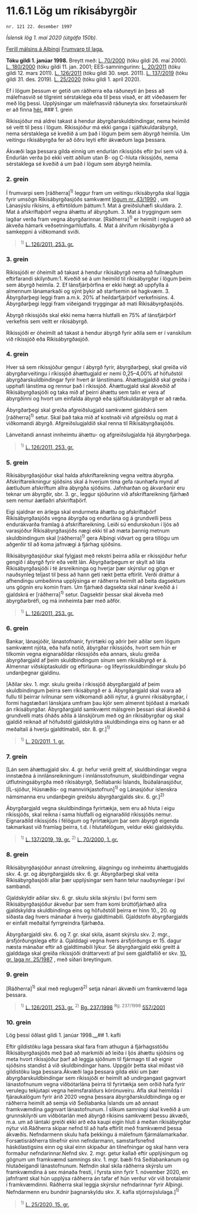 # 11.6.1 Lög um ríkisábyrgðir

`nr. 121 22. desember 1997`

_Íslensk lög 1. maí 2020 (útgáfa 150b)._

[Ferill málsins á Alþingi](https://www.althingi.is/thingstorf/thingmalalistar-eftir-thingum/ferill/?ltg=122&mnr=99)
[Frumvarp til laga.](https://www.althingi.is/altext/122/s/0099.html)

**Tóku gildi 1. janúar 1998.**
Breytt með:
[L. 70/2000](https://althingi.is/altext/stjt/2000.070.html) (tóku gildi 26. maí 2000).
[L. 180/2000](https://althingi.is/altext/stjt/2000.180.html) (tóku gildi 11. jan. 2001;
EES-samningurinn:
[L. 20/2011](https://althingi.is/altext/stjt/2011.020.html) (tóku gildi 12. mars 2011).
[L. 126/2011](https://althingi.is/altext/stjt/2011.126.html) (tóku gildi 30. sept. 2011).
[L. 137/2019](https://althingi.is/altext/stjt/2019.137.html) (tóku gildi 31. des. 2019).
[L. 25/2020](https://althingi.is/altext/stjt/2020.025.html) (tóku gildi 1. apríl 2020).

Ef í lögum þessum er getið um ráðherra eða ráðuneyti án þess að málefnasvið sé tilgreint sérstaklega eða til þess vísað, er átt viðeðasem fer með lög þessi. Upplýsingar um málefnasvið ráðuneyta skv. forsetaúrskurði er að finna [hér.](2018119.md) ### 1. grein

Ríkissjóður má aldrei takast á hendur ábyrgðarskuldbindingar, nema heimild sé veitt til þess í lögum. Ríkissjóður má ekki ganga í sjálfskuldarábyrgð, nema sérstaklega sé kveðið á um það í lögum þeim sem ábyrgð heimila. Um veitingu ríkisábyrgða fer að öðru leyti eftir ákvæðum laga þessara.

Ákvæði laga þessara gilda einnig um endurlán ríkissjóðs eftir því sem við á. Endurlán verða þó ekki veitt aðilum utan B- og C-hluta ríkissjóðs, nema sérstaklega sé kveðið á um það í lögum sem ábyrgð heimila.

### 2. grein

Í frumvarpi sem [ráðherra]<sup>1)</sup> leggur fram um veitingu ríkisábyrgða skal liggja fyrir umsögn Ríkisábyrgðasjóðs samkvæmt [lögum nr. 43/1990](1990043.md) , um Lánasýslu ríkisins, á eftirtöldum þáttum:1. Mat á greiðsluhæfi skuldara.
2. Mat á afskriftaþörf vegna áhættu af ábyrgðum.
3. Mat á tryggingum sem lagðar verða fram vegna ábyrgðarinnar. [Ráðherra]<sup>1)</sup> er heimilt í reglugerð að ákveða hámark veðsetningarhlutfalls.
4. Mat á áhrifum ríkisábyrgða á samkeppni á viðkomandi sviði.

> <sup>1)</sup> [L. 126/2011, 253. gr.](https://althingi.is/altext/stjt/2011.126.html)

### 3. grein

Ríkissjóði er óheimilt að takast á hendur ríkisábyrgð nema að fullnægðum eftirfarandi skilyrðum:1. Kveðið sé á um heimild til ríkisábyrgðar í lögum þeim sem ábyrgð heimila.
2. Ef lánsfjárþörfina er ekki hægt að uppfylla á almennum lánamarkaði og sýnt þykir að starfsemin sé hagkvæm.
3. Ábyrgðarþegi leggi fram a.m.k. 20% af heildarfjárþörf verkefnisins.
4. Ábyrgðarþegi leggi fram viðeigandi tryggingar að mati Ríkisábyrgðasjóðs.

Ábyrgð ríkissjóðs skal ekki nema hærra hlutfalli en 75% af lánsfjárþörf verkefnis sem veitt er ríkisábyrgð.

Ríkissjóði er óheimilt að takast á hendur ábyrgð fyrir aðila sem er í vanskilum við ríkissjóð eða Ríkisábyrgðasjóð.

### 4. grein

Hver sá sem ríkissjóður gengur í ábyrgð fyrir, ábyrgðarþegi, skal greiða við ábyrgðarveitingu í ríkissjóð áhættugjald er nemi 0,25–4,00% af höfuðstól ábyrgðarskuldbindingar fyrir hvert ár lánstímans. Áhættugjaldið skal greiða í upphafi lánstíma og rennur það í ríkissjóð. Áhættugjald skal ákveðið af Ríkisábyrgðasjóði og taka mið af þeirri áhættu sem talin er vera af ábyrgðinni og hvort um einfalda ábyrgð eða sjálfskuldarábyrgð er að ræða.

Ábyrgðarþegi skal greiða afgreiðslugjald samkvæmt gjaldskrá sem [ráðherra]<sup>1)</sup> setur. Skal það taka mið af kostnaði við afgreiðslu og mat á viðkomandi ábyrgð. Afgreiðslugjaldið skal renna til Ríkisábyrgðasjóðs.

Lánveitandi annast innheimtu áhættu- og afgreiðslugjalda hjá
ábyrgðarþega.

> <sup>1)</sup> [L. 126/2011, 253. gr.](https://althingi.is/altext/stjt/2011.126.html)

### 5. grein

Ríkisábyrgðasjóður skal halda afskriftareikning vegna veittra ábyrgða. Afskriftareikningur sjóðsins skal á hverjum tíma gefa raunhæfa mynd af áætluðum afskriftum allra ábyrgða sjóðsins. Jafnharðan og ákvarðanir eru teknar um ábyrgðir, sbr. 3. gr., leggur sjóðurinn við afskriftareikning fjárhæð sem nemur áætlaðri afskriftaþörf.

Eigi sjaldnar en árlega skal endurmeta áhættu og afskriftaþörf Ríkisábyrgðasjóðs vegna ábyrgða og endurlána og á grundvelli þess endurákvarða framlag á afskriftareikning. Leiði sú endurskoðun í ljós að varasjóður Ríkisábyrgðasjóðs nægi ekki til að mæta þannig metnum skuldbindingum skal [ráðherra]<sup>1)</sup> gera Alþingi viðvart og gera tillögu um aðgerðir til að koma jafnvægi á fjárhag sjóðsins.

Ríkisábyrgðasjóður skal fylgjast með rekstri þeirra aðila er ríkissjóður hefur gengið í ábyrgð fyrir eða veitt lán. Ábyrgðarþegum er skylt að láta Ríkisábyrgðasjóði í té ársreikninga og hverjar þær skýrslur og gögn er nauðsynleg teljast til þess að hann geti rækt þetta eftirlit. Verði dráttur á afhendingu umbeðinna upplýsinga er ráðherra heimilt að beita dagsektum uns gögnin eru komin fram. Um fjárhæð dagsekta skal nánar kveðið á í gjaldskrá er [ráðherra]<sup>1)</sup> setur. Dagsektir þessar skal ákveða með ábyrgðarbréfi, og má innheimta þær með aðför.

> <sup>1)</sup> [L. 126/2011, 253. gr.](https://althingi.is/altext/stjt/2011.126.html)

### 6. grein

Bankar, lánasjóðir, lánastofnanir, fyrirtæki og aðrir þeir aðilar sem lögum samkvæmt njóta, eða hafa notið, ábyrgðar ríkissjóðs, hvort sem hún er tilkomin vegna eignaraðildar ríkissjóðs eða annars, skulu greiða ábyrgðargjald af þeim skuldbindingum sínum sem ríkisábyrgð er á. Almennar viðskiptaskuldir og eftirlauna- og lífeyrisskuldbindingar skulu þó undanþegnar gjaldinu.

[Aðilar skv. 1. mgr. skulu greiða í ríkissjóð ábyrgðargjald af þeim skuldbindingum þeirra sem ríkisábyrgð er á. Ábyrgðargjald skal svara að fullu til þeirrar ívilnunar sem viðkomandi aðili nýtur, á grunni ríkisábyrgðar, í formi hagstæðari lánskjara umfram þau kjör sem almennt bjóðast á markaði án ríkisábyrgðar. Ábyrgðargjald samkvæmt málsgrein þessari skal ákveðið á grundvelli mats óháðs aðila á lánskjörum með og án ríkisábyrgðar og skal gjaldið reiknað af höfuðstól gjaldskyldra skuldbindinga eins og hann er að meðaltali á hverju gjaldtímabili, sbr. 8. gr.]<sup>1)</sup> 

> <sup>1)</sup> [L. 20/2011, 1. gr.](https://althingi.is/altext/stjt/2011.020.html)

### 7. grein

[Lán sem áhættugjald skv. 4. gr. hefur verið greitt af, skuldbindingar vegna innstæðna á innlánsreikningum í innlánsstofnunum, skuldbindingar vegna útflutningsábyrgða með ríkisábyrgð, Seðlabanki Íslands, Íbúðalánasjóður, [ÍL-sjóður, Húsnæðis- og mannvirkjastofnun]<sup>1)</sup> og Lánasjóður íslenskra námsmanna eru undanþegin greiðslu ábyrgðargjalds skv. 6. gr.]<sup>2)</sup> 

Ábyrgðargjald vegna skuldbindinga fyrirtækja, sem eru að hluta í eigu ríkissjóðs, skal reikna í sama hlutfalli og eignaraðild ríkissjóðs nemur. Eignaraðild ríkissjóðs í félögum og fyrirtækjum þar sem ábyrgð eigenda takmarkast við framlag þeirra, t.d. í hlutafélögum, veldur ekki gjaldskyldu.

> <sup>1)</sup> [L. 137/2019, 19. gr.](https://althingi.is/altext/stjt/2019.137.html#G19) <sup>2)</sup> [L. 70/2000, 1. gr.](https://althingi.is/altext/stjt/2000.070.html)

### 8. grein

Ríkisábyrgðasjóður annast útreikning, álagningu og innheimtu áhættugjalds skv. 4. gr. og ábyrgðargjalds skv. 6. gr. Ábyrgðarþegi skal veita Ríkisábyrgðasjóði allar þær upplýsingar sem hann telur nauðsynlegar í því sambandi.

Gjaldskyldir aðilar skv. 6. gr. skulu skila skýrslu í því formi sem Ríkisábyrgðasjóður ákveður þar sem fram komi brúttófjárhæð allra gjaldskyldra skuldbindinga eins og höfuðstóll þeirra er hinn 10., 20. og síðasta dag hvers mánaðar á hverju gjaldtímabili. Gjaldstofn ábyrgðargjalds er einfalt meðaltal fyrrgreindra fjárhæða.

Ábyrgðargjaldi skv. 6. og 7. gr. skal skila, ásamt skýrslu skv. 2. mgr., ársfjórðungslega eftir á. Gjalddagi vegna hvers ársfjórðungs er 15. dagur næsta mánaðar eftir að gjaldtímabili lýkur. Sé ábyrgðargjald ekki greitt á gjalddaga skal greiða ríkissjóði dráttarvexti af því sem gjaldfallið er skv. [10. gr. laga nr. 25/1987](1987025.md) , með síðari breytingum.

### 9. grein

[Ráðherra]<sup>1)</sup> skal með reglugerð<sup>2)</sup> setja nánari ákvæði um framkvæmd laga þessara.

> <sup>1)</sup> [L. 126/2011, 253. gr.](https://althingi.is/altext/stjt/2011.126.html) <sup>2)</sup> [Rg. 237/1998](https://althingi.ishttps://www.reglugerd.is/reglugerdir/allar/nr/237-1998) <sup>Rg. 237/1998</sup> [557/2001](https://althingi.ishttps://www.reglugerd.is/reglugerdir/allar/nr/557-2001)

### 10. grein

Lög þessi öðlast gildi 1. janúar 1998.[…](https://www.althingi.is/lagasafn/leidbeiningar/)## 1. kafli

Eftir gildistöku laga þessara skal fara fram athugun á fjárhagsstöðu Ríkisábyrgðasjóðs með það að markmiði að leiða í ljós áhættu sjóðsins og meta hvort ríkissjóður þarf að leggja sjóðnum til fjármagn til að eignir sjóðsins standist á við skuldbindingar hans. Uppgjör þetta skal miðast við gildistöku laga þessara.Ákvæði laga þessara gilda ekki um þær ábyrgðarskuldbindingar sem ríkissjóði er heimilt að undirgangast gagnvart lánastofnunum vegna viðbótarlána þeirra til fyrirtækja sem orðið hafa fyrir verulegu tekjutapi vegna heimsfaraldurs kórónuveiru. Afla skal heimilda í fjáraukalögum fyrir árið 2020 vegna þessara ábyrgðarskuldbindinga og er ráðherra heimilt að semja við Seðlabanka Íslands um að annast framkvæmdina gagnvart lánastofnunum. Í slíkum samningi skal kveðið á um grunnskilyrði um viðbótarlán með ábyrgð ríkisins samkvæmt þessu ákvæði, m.a. um að lántaki greiði ekki arð eða kaupi eigin hluti á meðan ríkisábyrgðar nýtur við.Ráðherra skipar nefnd til að hafa eftirlit með framkvæmd þessa ákvæðis. Nefndarmenn skulu hafa þekkingu á málefnum fjármálamarkaðar. Forsætisráðherra tilnefnir einn nefndarmann, samstarfsnefnd háskólastigsins einn og skal einn skipaður án tilnefningar og skal hann vera formaður nefndarinnar.Nefnd skv. 2. mgr. getur kallað eftir upplýsingum og gögnum um framkvæmd samnings skv. 1. mgr. bæði frá Seðlabankanum og hlutaðeigandi lánastofnunum. Nefndin skal skila ráðherra skýrslu um framkvæmdina á sex mánaða fresti, í fyrsta sinn fyrir 1. nóvember 2020, en jafnframt skal hún upplýsa ráðherra án tafar ef hún verður vör við brotalamir í framkvæmdinni. Ráðherra skal leggja skýrslur nefndarinnar fyrir Alþingi. Nefndarmenn eru bundnir þagnarskyldu skv. X. kafla stjórnsýslulaga.]<sup>1)</sup> 

> <sup>1)</sup> [L. 25/2020, 15. gr.](https://althingi.is/altext/stjt/2020.025.html)
